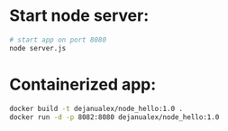 # Start node server:
```bash
# start app on port 8080
node server.js
```

# Containerized app:
```bash
docker build -t dejanualex/node_hello:1.0 .
docker run -d -p 8082:8080 dejanualex/node_hello:1.0
```
